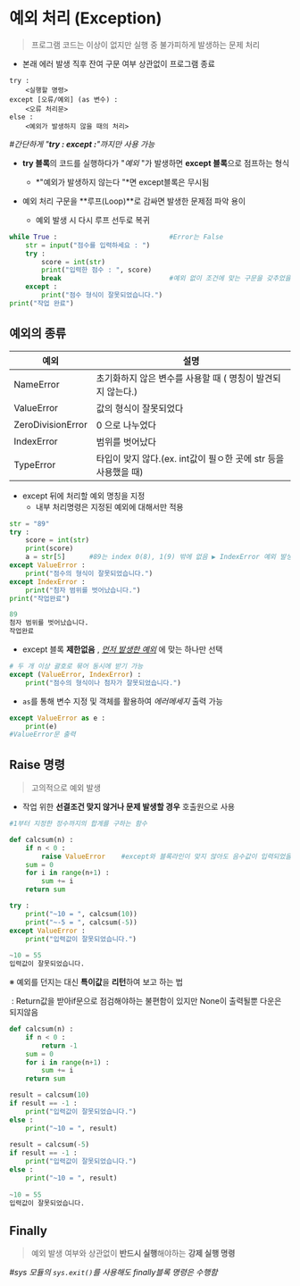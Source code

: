    # 예외 처리 (Exception)

> 프로그램 코드는 이상이 없지만 실행 중 불가피하게 발생하는 문제 처리

- 본래 에러 발생 직후 잔여 구문 여부 상관없이 프로그램 종료

```
try :
	<실행할 명령>
except [오류/예외] (as 변수) :
	<오류 처리문>
else :
	<예외가 발생하지 않을 때의 처리>
```

*#간단하게 "**try : except :**"까지만 사용 가능*



- **try 블록**의 코드를 실행하다가 "*예외* "가 발생하면 **except 블록**으로 점프하는 형식
  - *"예외가 발생하지 않는다 "*면 except블록은 무시됨

- 예외 처리 구문을 **루프(Loop)**로 감싸면 발생한 문제점 파악 용이
  - 예외 발생 시 다시 루프 선두로 복귀

```python
while True : 							#Error는 False
    str = input("점수를 입력하세요 : ")
    try :
        score = int(str)
        print("입력한 점수 : ", score)
        break							#예외 없이 조건에 맞는 구문을 갖추었을 때 종료
    except :
        print("점수 형식이 잘못되었습니다.")
print("작업 완료")      
```



## 예외의 종류

| 예외              | 설명                                                         |
| ----------------- | ------------------------------------------------------------ |
| NameError         | 초기화하지 않은 변수를 사용할 때 ( 명칭이 발견되지 않는다.)  |
| ValueError        | 값의 형식이 잘못되었다                                       |
| ZeroDivisionError | 0 으로 나누었다                                              |
| IndexError        | 범위를 벗어났다                                              |
| TypeError         | 타입이 맞지 않다.(ex. int값이 필ㅇ한 곳에 str 등을 사용했을 때) |

- except 뒤에 처리할 예외 명칭을 지정
  - 내부 처리명령은 지정된 예외에 대해서만 적용



```python
str = "89"
try : 
    score = int(str)
    print(score)
    a = str[5]		#89는 index 0(8), 1(9) 밖에 없음	▶ IndexError 예외 발생
except ValueError : 
    print("점수의 형식이 잘못되었습니다.")
except IndexError :
    print("첨자 범위를 벗어났습니다.")
print("작업완료")

89
첨자 범위를 벗어났습니다.
작업완료
```



- except 블록 **제한없음** , <u>*먼저 발생한 예외*</u> 에 맞는 하나만 선택

```python
# 두 개 이상 괄호로 묶어 동시에 받기 가능
except (ValueError, IndexError) :
    print("점수의 형식이나 첨자가 잘못되었습니다.")
```



- `as`를 통해 변수 지정 및 객체를 활용하여 *에러메세지*  출력 가능

```python
except ValueError as e :
    print(e)
#ValueError문 출력
```





## Raise 명령

> 고의적으로 예외 발생

- 작업 위한 **선결조건 맞지 않거나 문제 발생할 경우** 호출원으로 사용

```python
#1부터 지정한 정수까지의 합계를 구하는 함수

def calcsum(n) : 
    if n < 0 :
        raise ValueError	#except와 블록라인이 맞지 않아도 음수값이 입력되었을 때 바로 except블록으로 이동
    sum = 0 
    for i in range(n+1) : 
        sum += i
    return sum

try : 
    print("~10 = ", calcsum(10))
    print("~-5 = ", calcsum(-5))
except ValueError :
    print("입력값이 잘못되었습니다.")
    
~10 = 55
입력값이 잘못되었습니다.
```



※ 예외를 던지는 대신 **특이값**을 **리턴**하여 보고 하는 법

​	: Return값을 받아if문으로 점검해야하는 불편함이 있지만 None이 출력될뿐 다운은 되지않음

```python
def calcsum(n) : 
    if n < 0 :
        return -1
    sum = 0 
    for i in range(n+1) : 
        sum += i
    return sum

result = calcsum(10)
if result == -1 :
    print("입력값이 잘못되었습니다.")
else :
    print("~10 = ", result)
    
result = calcsum(-5)
if result == -1 :
    print("입력값이 잘못되었습니다.")
else :
    print("~10 = ", result)
    
~10 = 55
입력값이 잘못되었습니다.
```





## Finally

> 예외 발생 여부와 상관없이 **반드시 실행**해야하는 **강제 실행 명령**

*#sys 모듈의 `sys.exit()`를 사용해도 finally블록 명령은 수행함*

